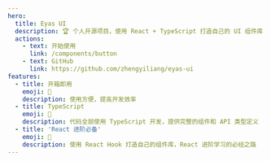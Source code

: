 ```yaml
---
hero:
  title: Eyas UI
  description: 🏆 个人开源项目，使用 React + TypeScript 打造自己的 UI 组件库
  actions:
    - text: 开始使用
      link: /components/button
    - text: GitHub
      link: https://github.com/zhengyiliang/eyas-ui
features:
  - title: 开箱即用
    emoji: 💎
    description: 使用方便，提高开发效率
  - title: TypeScript
    emoji: 🌈
    description: 代码全部使用 TypeScript 开发，提供完整的组件和 API 类型定义
  - title: 'React 进阶必备'
    emoji: 🚀
    description: 使用 React Hook 打造自己的组件库，React 进阶学习的必经之路
---
```

